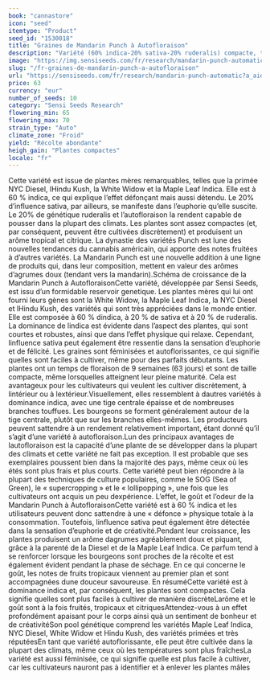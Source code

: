 ```yaml
---
book: "cannastore"
icon: "seed"
itemtype: "Product"
seed_id: "1530018"
title: "Graines de Mandarin Punch à Autofloraison"
description: "Variété (60% indica-20% sativa-20% ruderalis) compacte, touffue et cultivable de façon discrète. Son effet est relaxant, mais aussi euphorique et joyeux."
image: "https://img.sensiseeds.com/fr/research/mandarin-punch-automatic-image.png"
slug: "/fr-graines-de-mandarin-punch-a-autofloraison"
url: "https://sensiseeds.com/fr/research/mandarin-punch-automatic?a_aid=cannastore"
price: 63
currency: "eur"
number_of_seeds: 10
category: "Sensi Seeds Research"
flowering_min: 65
flowering_max: 70
strain_type: "Auto"
climate_zone: "Froid"
yield: "Récolte abondante"
heigh_gain: "Plantes compactes"
locale: "fr"
---
```

Cette variété est issue de plantes mères remarquables, telles que la primée NYC Diesel, lHindu Kush, la White Widow et la Maple Leaf Indica. Elle est à 60 % indica, ce qui explique l’effet défonçant mais aussi détendu. Le 20% d’influence sativa, par ailleurs, se manifeste dans l’euphorie qu’elle suscite. Le 20% de génétique ruderalis et l’autofloraison la rendent capable de pousser dans la plupart des climats. Les plantes sont assez compactes (et, par conséquent, peuvent être cultivées discrètement) et produisent un arôme tropical et citrique. La dynastie des variétés Punch est lune des nouvelles tendances du cannabis américain, qui apporte des notes fruitées à d’autres variétés. La Mandarin Punch est une nouvelle addition à une ligne de produits qui, dans leur composition, mettent en valeur des arômes d’agrumes doux (tendant vers la mandarin).Schéma de croissance de la Mandarin Punch à AutofloraisonCette variété, développée par Sensi Seeds, est issu d’un formidable reservoir genetique. Les plantes mères qui lui ont fourni leurs gènes sont la White Widow, la Maple Leaf Indica, la NYC Diesel et lHindu Kush, des variétés qui sont très appréciées dans le monde entier. Elle est composée à 60 % dindica, à 20 % de sativa et à 20 % de ruderalis. La dominance de lindica est évidente dans l’aspect des plantes, qui sont courtes et robustes, ainsi que dans l’effet physique qui relaxe. Cependant, linfluence sativa peut également être ressentie dans la sensation d’euphorie et de félicité. Les graines sont féminisées et autoflorissantes, ce qui signifie quelles sont faciles à cultiver, même pour des parfaits débutants. Les plantes ont un temps de floraison de 9 semaines (63 jours) et sont de taille compacte, même lorsquelles atteignent leur pleine maturité. Cela est avantageux pour les cultivateurs qui veulent les cultiver discrètement, à lintérieur ou à lextérieur.Visuellement, elles ressemblent à dautres variétés à dominance indica, avec une tige centrale épaisse et de nombreuses branches touffues. Les bourgeons se forment généralement autour de la tige centrale, plutôt que sur les branches elles-mêmes. Les producteurs peuvent sattendre à un rendement relativement important, étant donné qu’il s’agit d’une variété à autofloraison.Lun des principaux avantages de lautofloraison est la capacité d’une plante de se développer dans la plupart des climats et cette variété ne fait pas exception. Il est probable que ses exemplaires poussent bien dans la majorité des pays, même ceux où les étés sont plus frais et plus courts. Cette variété peut bien répondre à la plupart des techniques de culture populaires, comme le SOG (Sea of Green), le « supercropping » et le « lollipopping », une fois que les cultivateurs ont acquis un peu dexpérience. L’effet, le goût et l’odeur de la Mandarin Punch à AutofloraisonCette variété est à 60 % indica et les utilisateurs peuvent donc sattendre à une « défonce » physique totale à la consommation. Toutefois, linfluence sativa peut également être détectée dans la sensation d’euphorie et de créativité.Pendant leur croissance, les plantes produisent un arôme dagrumes agréablement doux et piquant, grâce à la parenté de la Diesel et de la Maple Leaf Indica. Ce parfum tend à se renforcer lorsque les bourgeons sont proches de la récolte et est également évident pendant la phase de séchage. En ce qui concerne le goût, les notes de fruits tropicaux viennent au premier plan et sont accompagnées dune douceur savoureuse. En résuméCette variété est à dominance indica et, par conséquent, les plantes sont compactes. Cela signifie quelles sont plus faciles à cultiver de manière discrèteLarôme et le goût sont à la fois fruités, tropicaux et citriquesAttendez-vous à un effet profondément apaisant pour le corps ainsi quà un sentiment de bonheur et de créativitéSon pool génétique comprend les variétés Maple Leaf Indica, NYC Diesel, White Widow et Hindu Kush, des variétés primées et très réputéesEn tant que variété autoflorissante, elle peut être cultivée dans la plupart des climats, même ceux où les températures sont plus fraîchesLa variété est aussi féminisée, ce qui signifie quelle est plus facile à cultiver, car les cultivateurs nauront pas à identifier et à enlever les plantes mâles
